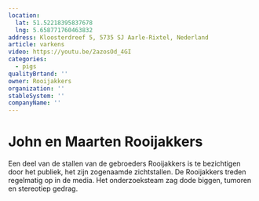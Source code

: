 ```yaml
---
location:
  lat: 51.52218395837678
  lng: 5.658771760463832
address: Kloosterdreef 5, 5735 SJ Aarle-Rixtel, Nederland
article: varkens
video: https://youtu.be/2azosOd_4GI
categories:
  - pigs
qualityBrtand: ''
owner: Rooijakkers
organization: ''
stableSystem: ''
companyName: ''
---
```

# John en Maarten Rooijakkers

Een deel van de stallen van de gebroeders Rooijakkers is te bezichtigen door het publiek, het zijn zogenaamde zichtstallen. De Rooijakkers treden regelmatig op in de media. Het onderzoeksteam zag dode biggen, tumoren en stereotiep gedrag.